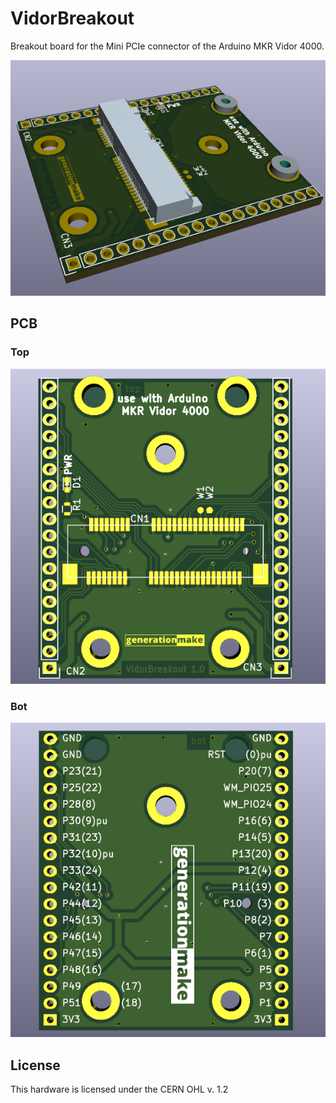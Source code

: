 # VidorBreakout
Breakout board for the Mini PCIe connector of the Arduino MKR Vidor 4000.

![VidorBreakout rendering](docs/images/VidorBreakout_rendering.png)

## PCB

### Top

![VidorBreakout PCB top](docs/images/VidorBreakout_top.png)

### Bot

![VidorBreakout PCB bot](docs/images/VidorBreakout_bot.png)

## License

This hardware is licensed under the CERN OHL v. 1.2

